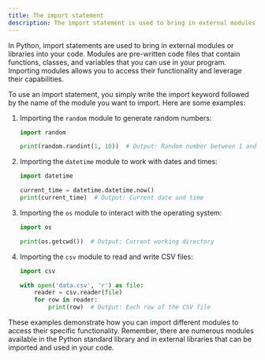 ```yaml
---
title: The import statement
description: The import statement is used to bring in external modules or libraries into your code.
---
```


In Python, import statements are used to bring in external modules or libraries into your code. Modules are pre-written code files that contain functions, classes, and variables that you can use in your program. Importing modules allows you to access their functionality and leverage their capabilities.

To use an import statement, you simply write the import keyword followed by the name of the module you want to import. Here are some examples:

1. Importing the `random` module to generate random numbers:

   ```python
   import random

   print(random.randint(1, 10))  # Output: Random number between 1 and 10
   ```

2. Importing the `datetime` module to work with dates and times:

   ```python
   import datetime

   current_time = datetime.datetime.now()
   print(current_time)  # Output: Current date and time
   ```

3. Importing the `os` module to interact with the operating system:

   ```python
   import os

   print(os.getcwd())  # Output: Current working directory
   ```

4. Importing the `csv` module to read and write CSV files:

   ```python
   import csv

   with open('data.csv', 'r') as file:
       reader = csv.reader(file)
       for row in reader:
           print(row)  # Output: Each row of the CSV file
   ```

These examples demonstrate how you can import different modules to access their specific functionality. Remember, there are numerous modules available in the Python standard library and in external libraries that can be imported and used in your code.
